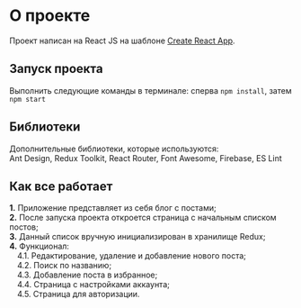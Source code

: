 # О проекте

Проект написан на React JS на шаблоне [Create React App](https://github.com/facebook/create-react-app).

## Запуск проекта

Выполнить следующие команды в терминале: сперва `npm install`, затем `npm start`

## Библиотеки

Дополнительные библиотеки, которые используются:  
Ant Design, Redux Toolkit, React Router, Font Awesome, Firebase, ES Lint

## Как все работает

**1.** Приложение представляет из себя  блог с постами;  
**2.** После запуска проекта откроется страница с начальным списком постов;  
**3.** Данный список вручную инициализирован в хранилище Redux;  
**4.** Функционал:<br />
&ensp;&ensp;4.1. Редактирование, удаление и добавление нового поста;<br />
&ensp;&ensp;4.2. Поиск по названию;<br />
&ensp;&ensp;4.3. Добавление поста в избранное;<br />
&ensp;&ensp;4.4. Страница с настройками аккаунта;<br />
&ensp;&ensp;4.5. Страница для авторизации.
